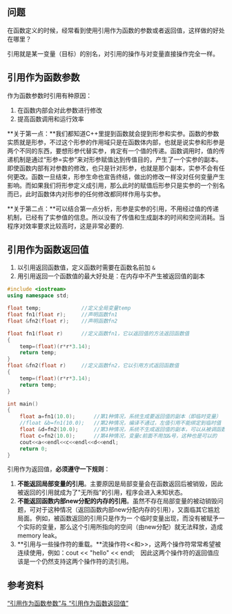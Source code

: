 ## 问题

在函数定义的时候，经常看到使用引用作为函数的参数或者返回值，这样做的好处在哪里？

引用就是某一变量（目标）的别名，对引用的操作与对变量直接操作完全一样。

## 引用作为函数参数

作为函数参数时引用有种原因：

1. 在函数内部会对此参数进行修改
2. 提高函数调用和运行效率

**关于第一点：**我们都知道C++里提到函数就会提到形参和实参。函数的参数实质就是形参，不过这个形参的作用域只是在函数体内部，也就是说实参和形参是两个不同的东西，要想形参代替实参，肯定有一个值的传递。函数调用时，值的传递机制是通过“形参=实参”来对形参赋值达到传值目的，产生了一个实参的副本。即使函数内部有对参数的修改，也只是针对形参，也就是那个副本，实参不会有任何更改。函数一旦结束，形参生命也宣告终结，做出的修改一样没对任何变量产生影响。而如果我们将形参定义成引用，那么此时的赋值后形参只是实参的一个别名而已，此时函数体内对形参的任何修改都同样作用与实参。

**关于第二点：**可以结合第一点分析，形参是实参的引用，不用经过值的传递机制，已经有了实参值的信息。所以没有了传值和生成副本的时间和空间消耗。当程序对效率要求比较高时，这是非常必要的.

## 引用作为函数返回值

1. 以引用返回函数值，定义函数时需要在函数名前加 `&`
2. 用引用返回一个函数值的最大好处是：在内存中不产生被返回值的副本

```c++
#include <iostream>
using namespace std;

float temp; 			//定义全局变量temp
float fn1(float r); 	//声明函数fn1
float &fn2(float r); 	//声明函数fn2

float fn1(float r) 		//定义函数fn1，它以返回值的方法返回函数值
{
	temp=(float)(r*r*3.14);
	return temp;
}
float &fn2(float r) 	//定义函数fn2，它以引用方式返回函数值
{
	temp=(float)(r*r*3.14);
	return temp;
}

int main() 
{
	float a=fn1(10.0); 		//第1种情况，系统生成要返回值的副本（即临时变量）
	//float &b=fn1(10.0); 	//第2种情况，编译不通过，左值引用不能绑定到临时值
	float &d=fn2(10.0); 	//第3种情况，系统不生成返回值的副本，可以从被调函数中返回一个全局变量的引用
    float c=fn2(10.0); 		//第4种情况，变量c前面不用加&号，这种也是可以的
	cout<<a<<endl<<c<<endl<<d<<endl;
    return 0;
}
```

引用作为返回值，**必须遵守一下规则**：

1. **不能返回局部变量的引用**。主要原因是局部变量会在函数返回后被销毁，因此被返回的引用就成为了"无所指"的引用，程序会进入未知状态。
2. **不能返回函数内部new分配的内存的引用**。虽然不存在局部变量的被动销毁问题，可对于这种情况（返回函数内部new分配内存的引用），又面临其它尴尬局面。例如，被函数返回的引用只是作为一 个临时变量出现，而没有被赋予一个实际的变量，那么这个引用所指向的空间（由new分配）就无法释放，造成memory leak。
3. **引用与一些操作符的重载。**流操作符<<和>>，这两个操作符常常希望被连续使用，例如：cout << "hello" << endl;　因此这两个操作符的返回值应该是一个仍然支持这两个操作符的流引用。

## 参考资料

[“引用作为函数参数”与 “引用作为函数返回值”](https://blog.csdn.net/caomin1hao/article/details/82227317)